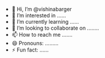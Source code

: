 - 👋 Hi, I’m @vishinabarger
- 👀 I’m interested in ......
- 🌱 I’m currently learning ......
- 💞️ I’m looking to collaborate on ........
- 📫 How to reach me .......
- 😄 Pronouns: .........
- ⚡ Fun fact: ......

<!---
vishinabarger/vishinabarger is a ✨ special ✨ repository because its `README.md` (this file) appears on your GitHub profile.
You can click the Preview link to take a look at your changes.
--->
